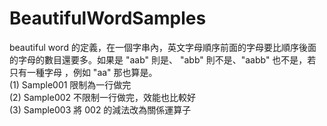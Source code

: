 # BeautifulWordSamples  
beautiful word 的定義，在一個字串內，英文字母順序前面的字母要比順序後面的字母的數目還要多。如果是 "aab" 則是、 "abb" 則不是、"aabb" 也不是，若只有一種字母 ，例如 "aa" 那也算是。  
(1) Sample001 限制為一行做完  
(2) Sample002 不限制一行做完，效能也比較好  
(3) Sample003 將 002 的減法改為關係運算子

